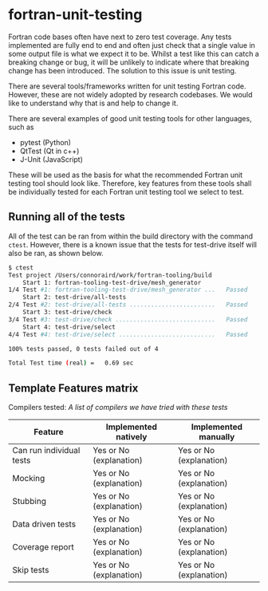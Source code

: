 # fortran-unit-testing
Fortran code bases often have next to zero test coverage. Any tests implemented are fully end to end and often just check that a single value in some output file is what we expect it to be. Whilst a test like this can catch a breaking change or bug, it will be unlikely to indicate where that breaking change has been introduced. The solution to this issue is unit testing. 

There are several tools/frameworks written for unit testing Fortran code. However, these are not widely adopted by research codebases. We would like to understand why that is and help to change it. 

There are several examples of good unit testing tools for other languages, such as 

- pytest (Python)
- QtTest (Qt in c++)
- J-Unit (JavaScript)

These will be used as the basis for what the recommended Fortran unit testing tool should look like. Therefore, key features from these tools shall be individually tested for each Fortran unit testing tool we select to test.

## Running all of the tests

All of the test can be ran from within the build directory with the command `ctest`. However, there is a known issue that the tests for test-drive itself will also be ran, as shown below.
```sh
$ ctest   
Test project /Users/connoraird/work/fortran-tooling/build
    Start 1: fortran-tooling-test-drive/mesh_generator
1/4 Test #1: fortran-tooling-test-drive/mesh_generator ...   Passed    0.33 sec
    Start 2: test-drive/all-tests
2/4 Test #2: test-drive/all-tests ........................   Passed    0.33 sec
    Start 3: test-drive/check
3/4 Test #3: test-drive/check ............................   Passed    0.01 sec
    Start 4: test-drive/select
4/4 Test #4: test-drive/select ...........................   Passed    0.01 sec

100% tests passed, 0 tests failed out of 4

Total Test time (real) =   0.69 sec
```

## Template Features matrix

Compilers tested: *A list of compilers we have tried with these tests*

| Feature | Implemented natively | Implemented manually |
|---------|----------------------|----------------------|
| Can run individual tests | Yes or No (explanation) | Yes or No (explanation) |
| Mocking | Yes or No (explanation) | Yes or No (explanation) |
| Stubbing | Yes or No (explanation) | Yes or No (explanation) |
| Data driven tests | Yes or No (explanation) | Yes or No (explanation) |
| Coverage report | Yes or No (explanation) | Yes or No (explanation) |
| Skip tests | Yes or No (explanation) | Yes or No (explanation) |
